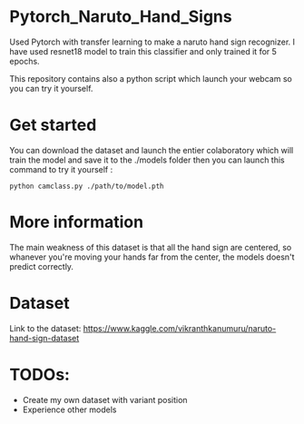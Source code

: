 # Pytorch_Naruto_Hand_Signs
Used Pytorch with transfer learning to make a naruto hand sign recognizer. I have used resnet18 model to train this classifier and only trained it for 5 epochs.

This repository contains also a python script which launch your webcam so you can try it yourself.

# Get started
You can download the dataset and launch the entier colaboratory which will train the model and save it to the ./models folder then you can launch this command to try it yourself : 

```
python camclass.py ./path/to/model.pth
```

# More information
The main weakness of this dataset is that all the hand sign are centered, so whanever you're moving your hands far from the center, the models doesn't predict correctly.

# Dataset
Link to the dataset: https://www.kaggle.com/vikranthkanumuru/naruto-hand-sign-dataset

# TODOs:
* Create my own dataset with variant position
* Experience other models
